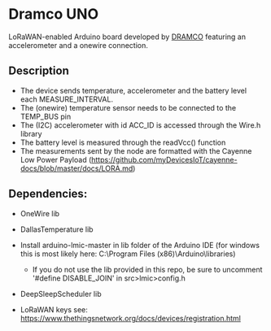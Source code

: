 # Dramco UNO

LoRaWAN-enabled Arduino board developed by [DRAMCO](www.dramco.be) featuring an accelerometer and a onewire connection.



## Description

- The device sends temperature, accelerometer and the battery level each MEASURE_INTERVAL.
- The (onewire) temperature sensor needs to be connected to the TEMP_BUS pin
- The (I2C) accelerometer with id ACC_ID is accessed through the Wire.h library
- The battery level is measured through the readVcc() function
- The measurements sent by the node are formatted with the Cayenne Low Power Payload (https://github.com/myDevicesIoT/cayenne-docs/blob/master/docs/LORA.md)

##  Dependencies:
- OneWire lib
- DallasTemperature lib
- Install arduino-lmic-master in lib folder of the Arduino IDE (for windows this is most likely here: C:\Program Files (x86)\Arduino\libraries)
    * If you do not use the lib provided in this repo, be sure to uncomment '#define DISABLE_JOIN' in src>lmic>config.h
- DeepSleepScheduler lib

- LoRaWAN keys see: https://www.thethingsnetwork.org/docs/devices/registration.html
